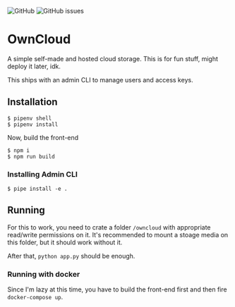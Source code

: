![GitHub](https://img.shields.io/github/license/jgodara/owncloud.svg?style=flat-square)
![GitHub issues](https://img.shields.io/github/issues/jgodara/owncloud.svg)

# OwnCloud

A simple self-made and hosted cloud storage. This is for fun stuff, might deploy it later, idk.

This ships with an admin CLI to manage users and access keys.

## Installation

```shell
$ pipenv shell
$ pipenv install
```

Now, build the front-end

```
$ npm i
$ npm run build
```

### Installing Admin CLI

```shell
$ pipe install -e .
```

## Running

For this to work, you need to crate a folder `/owncloud` with appropriate read/write permissions on it.
It's recommended to mount a stoage media on this folder, but it should work without it.

After that, `python app.py` should be enough.

### Running with docker

Since I'm lazy at this time, you have to build the front-end first and then fire `docker-compose up`.